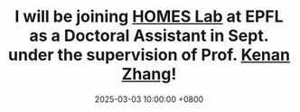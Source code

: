 ---
title: I will be joining <a href='https://www.epfl.ch/labs/homes/'>HOMES Lab</a> at EPFL as a Doctoral Assistant in Sept. under the supervision of Prof. <a href='https://people.epfl.ch/kenan.zhang?lang=en'>Kenan Zhang</a>!
date: 2025-03-03 10:00:00 +0800
---